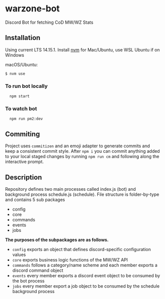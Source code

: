# warzone-bot
Discord Bot for fetching CoD MW/WZ Stats

## Installation
Using current LTS 14.15.1. Install [nvm](https://github.com/nvm-sh/nvm) for Mac/Ubuntu, use WSL Ubuntu if on Windows

macOS/Ubuntu:
```
$ nvm use
```

### To run bot locally
```
  npm start
```

### To watch bot
```
  npm run pm2:dev
```

## Commiting
Project uses `commitizen` and an emoji adapter to generate commits and keep a consistent commit style. After `npm i` you can commit anything added to your local staged changes by running `npm run cm` and following along the interactive prompt.
## Description
Repository defines two main processes called index.js (bot) and background process schedule.js (schedule).
File structure is folder-by-type and contains 5 sub packages
- config
- core
- commands
- events
- jobs

**The purposes of the subpackages are as follows.**
- `config` exports an object that defines discord-specific configuration values
- `core` exports business logic functions of the MW/WZ API
- `commands` follows a category/name scheme and each member exports a discord command object
- `events` every member exports a discord event object to be consumed by the bot process
- `jobs` every member export a job object to be consumed by the schedule background process
